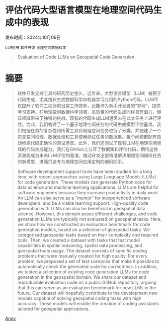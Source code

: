# 评估代码大型语言模型在地理空间代码生成中的表现

发布时间：2024年10月06日

`LLM应用` `软件开发` `地理空间数据科学`

> Evaluation of Code LLMs on Geospatial Code Generation

# 摘要

> 软件开发支持工具的研究历史悠久，近年来，大型语言模型（LLM）被用于代码生成，尤其擅长生成数据科学和机器学习应用的Python代码。LLM不仅提升了软件工程师的日常工作效率，还能作为新手开发者的“导师”，提供学习支持。在地理空间数据科学领域，高质量的代码生成同样具有潜力，但该领域带来了独特的挑战，现有的代码生成LLM通常未在此类任务上进行评估。为此，我们构建了一个基于地理空间任务的代码生成模型评估基准。我们根据任务的复杂性和所需工具对地理空间任务进行了分类，并创建了一个包含空间推理、数据处理和工具使用测试任务的数据集。每个问题都配有自动检查代码正确性的测试场景。此外，我们还测试了现有LLM在地理空间领域的代码生成能力。我们在GitHub上公开了数据集和评估代码，期待这些资源能成为未来LLM评估的基准，推动开发出更精准解决地理空间编码任务的新模型，进而打造专为地理空间应用定制的编码助手。

> Software development support tools have been studied for a long time, with recent approaches using Large Language Models (LLMs) for code generation. These models can generate Python code for data science and machine learning applications. LLMs are helpful for software engineers because they increase productivity in daily work. An LLM can also serve as a "mentor" for inexperienced software developers, and be a viable learning support. High-quality code generation with LLMs can also be beneficial in geospatial data science. However, this domain poses different challenges, and code generation LLMs are typically not evaluated on geospatial tasks. Here, we show how we constructed an evaluation benchmark for code generation models, based on a selection of geospatial tasks. We categorised geospatial tasks based on their complexity and required tools. Then, we created a dataset with tasks that test model capabilities in spatial reasoning, spatial data processing, and geospatial tools usage. The dataset consists of specific coding problems that were manually created for high quality. For every problem, we proposed a set of test scenarios that make it possible to automatically check the generated code for correctness. In addition, we tested a selection of existing code generation LLMs for code generation in the geospatial domain. We share our dataset and reproducible evaluation code on a public GitHub repository, arguing that this can serve as an evaluation benchmark for new LLMs in the future. Our dataset will hopefully contribute to the development new models capable of solving geospatial coding tasks with high accuracy. These models will enable the creation of coding assistants tailored for geospatial applications.

[Arxiv](https://arxiv.org/abs/2410.04617)